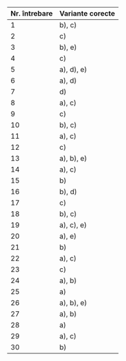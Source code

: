 | Nr. întrebare | Variante corecte |
| ------------- | ---------------- |
| 1             | b), c)           |
| 2             | c)               |
| 3             | b), e)           |
| 4             | c)               |
| 5             | a), d), e)       |
| 6             | a), d)           |
| 7             | d)               |
| 8             | a), c)           |
| 9             | c)               |
| 10            | b), c)           |
| 11            | a), c)           |
| 12            | c)               |
| 13            | a), b), e)       |
| 14            | a), c)           |
| 15            | b)               |
| 16            | b), d)           |
| 17            | c)               |
| 18            | b), c)           |
| 19            | a), c), e)       |
| 20            | a), e)           |
| 21            | b)               |
| 22            | a), c)           |
| 23            | c)               |
| 24            | a), b)           |
| 25            | a)               |
| 26            | a), b), e)       |
| 27            | a), b)           |
| 28            | a)               |
| 29            | a), c)           |
| 30            | b)               |

